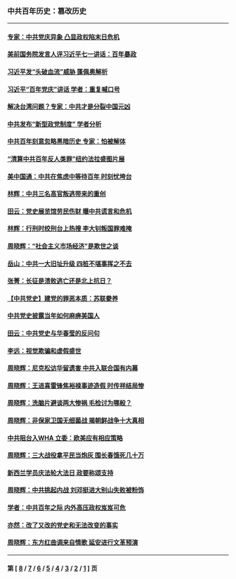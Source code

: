 ### 中共百年历史：篡改历史
---
#### [专家：中共党庆异象 凸显政权陷末日危机](../../pages/nf1176115/n13067084.md?07260430) 
#### [美前国务院发言人评习近平七一讲话：百年暴政](../../pages/nf1176115/n13066986.md?07260430) 
#### [习近平发“头破血流”威胁 蓬佩奥解析](../../pages/nf1176115/n13063604.md?07260430) 
#### [习近平“百年党庆”讲话 学者：重复喊口号](../../pages/nf1176115/n13061411.md?07260430) 
#### [解决台湾问题？专家：中共才是分裂中国元凶](../../pages/nf1176115/n13060811.md?07260430) 
#### [中共发布“新型政党制度” 学者分析](../../pages/nf1176115/n13056354.md?07260430) 
#### [中共百年刻意忽略黑暗历史 专家：怕被解体](../../pages/nf1176115/n13056056.md?07260430) 
#### [“清算中共百年反人类罪”纽约法拉盛图片展](../../pages/nf1176115/n13052220.md?07260430) 
#### [美中国通：中共在焦虑中等待百年 时刻忧垮台](../../pages/nf1176115/n13048820.md?07260430) 
#### [林辉：中共三名高官叛逃带来的重创](../../pages/nf1176115/n13035206.md?07260430) 
#### [田云：党史展览馆劳民伤财 曝中共谎言和危机](../../pages/nf1176115/n13033900.md?07260430) 
#### [林辉：行刑时绞刑台上热搜 李大钊叛国罪难掩](../../pages/nf1176115/n13031965.md?07260430) 
#### [周晓辉：“社会主义市场经济”是欺世之谈](../../pages/nf1176115/n13024090.md?07260430) 
#### [岳山：中共一大旧址升级 四桩不堪事挥之不去](../../pages/nf1176115/n13021697.md?07260430) 
#### [张菁：长征是溃败逃亡还是北上抗日？](../../pages/nf1176115/n13020585.md?07260430) 
#### [【中共党史】建党的罪恶本质：苏联豢养](../../pages/nf1176115/n13011888.md?07260430) 
#### [中共党史披露当年如何麻痹美国人](../../pages/nf1176115/n12966400.md?07260430) 
#### [田云：中共党史与华春莹的反问句](../../pages/nf1176115/n12765178.md?07260430) 
#### [李远：视觉欺骗和虚假盛世](../../pages/nf1176115/n12993376.md?07260430) 
#### [周晓辉：尼克松访华留遗害 中共入联合国有内幕](../../pages/nf1176115/n12991422.md?07260430) 
#### [周晓辉：王进喜雷锋焦裕禄事迹造假 时传祥结局惨](../../pages/nf1176115/n12985497.md?07260430) 
#### [周晓辉：洗脑片避谈两大惨祸 毛检讨为哪般？](../../pages/nf1176115/n12971285.md?07260430) 
#### [周晓辉：非保家卫国无细菌战 揭朝鲜战争十大真相](../../pages/nf1176115/n12954161.md?07260430) 
#### [中共阻台入WHA 立委：欧美应有相应策略](../../pages/nf1176115/n12939343.md?07260430) 
#### [周晓辉：三大战役拿平民当炮灰 围长春饿死几十万](../../pages/nf1176115/n12934921.md?07260430) 
#### [新西兰学员庆法轮大法日 政要称颂支持](../../pages/nf1176115/n12932715.md?07260430) 
#### [周晓辉：中共挑起内战 刘邓挺进大别山失败被粉饰](../../pages/nf1176115/n12929004.md?07260430) 
#### [学者：中共百年之际 内外高压政权岌岌可危](../../pages/nf1176115/n12925426.md?07260430) 
#### [亦然：改了又改的党史和无法改变的事实](../../pages/nf1176115/n12919443.md?07260430) 
#### [周晓辉：东方红曲调来自情歌 延安进行文革预演](../../pages/nf1176115/n12914429.md?07260430) 

---
#### 第 [ [8](./8.md?07260430) / [7](./7.md?07260430) / [6](./6.md?07260430) / [5](./5.md?07260430) / [4](./4.md?07260430) / [3](./3.md?07260430) / [2](./2.md?07260430) / [1](./1.md?07260430) ] 页
